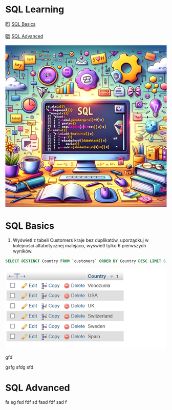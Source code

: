 # SQL Learning

1️⃣ [SQL Basics](#sql-basics)

2️⃣ [SQL Advanced](#sql-advanced)


![SQL Page Image](images/sql/sql.webp)

# SQL Basics

1. Wyświetl z tabeli Customers kraje bez duplikatów, uporządkuj w kolejności alfabetycznej malejaco, wyświetl tylko 6 pierwszych wyników. 

```sql
SELECT DISTINCT Country FROM `customers` ORDER BY Country DESC LIMIT 6; 
```
![SQL Page Image](images/sql/sql1.png)



 gfd

 gsfg
 sfdg
 sfd

# SQL Advanced


fa sg
fsd
fdf 
sd
fasd
fdf
sad
f